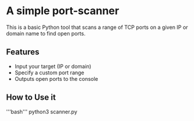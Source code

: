 # A simple port-scanner

This is a basic Python tool that scans a range of TCP ports on a given IP or domain name to find open ports.

## Features
- Input your target (IP or domain)
- Specify a custom port range
- Outputs open ports to the console

## How to Use it

'''bash'''
python3 scanner.py
